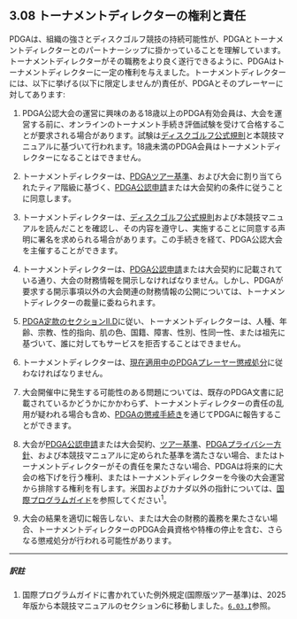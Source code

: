 ## 3.08 トーナメントディレクターの権利と責任

PDGAは、組織の強さとディスクゴルフ競技の持続可能性が、PDGAとトーナメントディレクターとのパートナーシップに掛かっていることを理解しています。トーナメントディレクターがその職務をより良く遂行できるように、PDGAはトーナメントディレクターに一定の権利を与えました。トーナメントディレクターには、以下に挙げる(以下に限定しませんが)責任が、PDGAとそのプレーヤーに対してあります:

1. PDGA公認大会の運営に興味のある18歳以上のPDGA有効会員は、大会を運営する前に、オンラインのトーナメント手続き評価試験を受けて合格することが要求される場合があります。試験は[ディスクゴルフ公式規則]()と本競技マニュアルに基づいて行われます。18歳未満のPDGA会員はトーナメントディレクターになることはできません。

1. トーナメントディレクターは、[PDGAツアー基準](https://jpdga-shizuoka.github.io/ssa-round-ratings/libraries/tourstandards)、および大会に割り当てられたティア階級に基づく、[PDGA公認申請](https://www.pdga.com/pdga-event-sanctioning-agreement)または大会契約の条件に従うことに同意します。

1. トーナメントディレクターは、[ディスクゴルフ公式規則]()および本競技マニュアルを読んだことを確認し、その内容を遵守し、実施することに同意する声明に署名を求められる場合があります。この手続きを経て、PDGA公認大会を主催することができます。

1. トーナメントディレクターは、[PDGA公認申請]()または大会契約に記載されている通り、大会の財務情報を開示しなければなりません。しかし、PDGAが要求する開示事項以外の大会関連の財務情報の公開については、トーナメントディレクターの裁量に委ねられます。

1. [PDGA定款のセクションII.D]()に従い、トーナメントディレクターは、人種、年齢、宗教、性的指向、肌の色、国籍、障害、性別、性同一性、または祖先に基づいて、誰に対してもサービスを拒否することはできません。

1. トーナメントディレクターは、[現在適用中のPDGAプレーヤー懲戒処分](https://www.pdga.com/documents/disciplinary-actions)に従わなければなりません。

1. 大会開催中に発生する可能性のある問題については、既存のPDGA文書に記載されているかどうかにかかわらず、トーナメントディレクターの責任の乱用が疑われる場合も含め、[PDGAの懲戒手続き](https://www.pdga.com/pdga-disciplinary-process)を通じてPDGAに報告することができます。

1. 大会が[PDGA公認申請]()または大会契約、[ツアー基準]()、[PDGAプライバシー方針]()、および本競技マニュアルに定められた基準を満たさない場合、またはトーナメントディレクターがその責任を果たさない場合、PDGAは将来的に大会の格下げを行う権利、またはトーナメントディレクターを今後の大会運営から排除する権利を有します。米国およびカナダ以外の指針については、[国際プログラムガイド](dgj/programguid)を参照してください<sup>1</sup>。

1. 大会の結果を適切に報告しない、または大会の財務的義務を果たさない場合、トーナメントディレクターのPDGA会員資格や特権の停止を含む、さらなる懲戒処分が行われる可能性があります。

---
##### 訳註

1. 国際プログラムガイドに書かれていた例外規定(国際版ツアー基準)は、2025年版から本競技マニュアルのセクション6に移動しました。[`6.03.I`]()参照。
